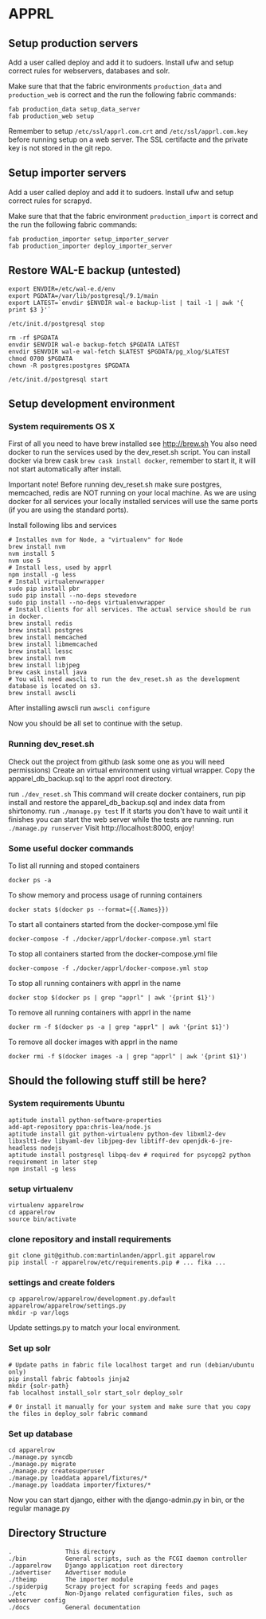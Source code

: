 # APPRL

## Setup production servers ##

Add a user called deploy and add it to sudoers. Install ufw and setup correct
rules for webservers, databases and solr.

Make sure that that the fabric environments `production_data` and `production_web`
is correct and the run the following fabric commands:

```
fab production_data setup_data_server
fab production_web setup
```

Remember to setup `/etc/ssl/apprl.com.crt` and `/etc/ssl/apprl.com.key` before
running setup on a web server. The SSL certifacte and the private key is not
stored in the git repo.


## Setup importer servers ##

Add a user called deploy and add it to sudoers. Install ufw and setup correct
rules for scrapyd.

Make sure that that the fabric environment `production_import` is correct and
the run the following fabric commands:

```
fab production_importer setup_importer_server
fab production_importer deploy_importer_server
```

## Restore WAL-E backup (untested) ##
```
export ENVDIR=/etc/wal-e.d/env
export PGDATA=/var/lib/postgresql/9.1/main
export LATEST=`envdir $ENVDIR wal-e backup-list | tail -1 | awk '{ print $3 }'`

/etc/init.d/postgresql stop

rm -rf $PGDATA
envdir $ENVDIR wal-e backup-fetch $PGDATA LATEST
envdir $ENVDIR wal-e wal-fetch $LATEST $PGDATA/pg_xlog/$LATEST
chmod 0700 $PGDATA
chown -R postgres:postgres $PGDATA

/etc/init.d/postgresql start
```

## Setup development environment ##

### System requirements OS X ###

First of all you need to have brew installed see http://brew.sh
You also need docker to run the services used by the dev_reset.sh script.
You can install docker via brew cask ```brew cask install docker```, remember to start it, it will not start automatically after install.

Important note! Before running dev_reset.sh make sure postgres, memcached, redis are NOT running on your local machine.
As we are using docker for all services your locally installed services will use the same ports (if you are using the standard ports).

Install following libs and services

```
# Installes nvm for Node, a "virtualenv" for Node
brew install nvm
nvm install 5
nvm use 5
# Install less, used by apprl
npm install -g less
# Install virtualenvwrapper
sudo pip install pbr
sudo pip install --no-deps stevedore
sudo pip install --no-deps virtualenvwrapper
# Install clients for all services. The actual service should be run in docker.
brew install redis
brew install postgres
brew install memcached
brew install libmemcached
brew install lessc
brew install nvm
brew install libjpeg
brew cask install java
# You will need awscli to run the dev_reset.sh as the development database is located on s3.
brew install awscli
```

After installing awscli run ```awscli configure```

Now you should be all set to continue with the setup.

### Running dev_reset.sh ###

Check out the project from github (ask some one as you will need permissions)
Create an virtual environment using virtual wrapper.
Copy the apparel_db_backup.sql to the apprl root directory.

run ```./dev_reset.sh```
This command will create docker containers, run pip install and restore the apparel_db_backup.sql and index data from shirtonomy.
run ```./manage.py test```
If it starts you don't have to wait until it finishes you can start the web server while the tests are running.
run ```./manage.py runserver```
Visit http://localhost:8000, enjoy!

### Some useful docker commands ###

To list all running and stoped containers
```
docker ps -a
```

To show memory and process usage of running containers
```
docker stats $(docker ps --format={{.Names}})
```

To start all containers started from the docker-compose.yml file
```
docker-compose -f ./docker/apprl/docker-compose.yml start
```

To stop all containers started from the docker-compose.yml file
```
docker-compose -f ./docker/apprl/docker-compose.yml stop
```

To stop all running containers with apprl in the name
```
docker stop $(docker ps | grep "apprl" | awk '{print $1}')
```

To remove all running containers with apprl in the name
```
docker rm -f $(docker ps -a | grep "apprl" | awk '{print $1}')
```

To remove all docker images with apprl in the name
```
docker rmi -f $(docker images -a | grep "apprl" | awk '{print $1}')
```

## Should the following stuff still be here? ##

### System requirements Ubuntu ###
```
aptitude install python-software-properties
add-apt-repository ppa:chris-lea/node.js
aptitude install git python-virtualenv python-dev libxml2-dev libxslt1-dev libyaml-dev libjpeg-dev libtiff-dev openjdk-6-jre-headless nodejs
aptitude install postgresql libpq-dev # required for psycopg2 python requirement in later step
npm install -g less
```

### setup virtualenv ###
```
virtualenv apparelrow
cd apparelrow
source bin/activate
```

### clone repository and install requirements ###
```
git clone git@github.com:martinlanden/apprl.git apparelrow
pip install -r apparelrow/etc/requirements.pip # ... fika ...
```

### settings and create folders ###
```
cp apparelrow/apparelrow/development.py.default apparelrow/apparelrow/settings.py
mkdir -p var/logs
```
Update settings.py to match your local environment.

### Set up solr ###
```
# Update paths in fabric file localhost target and run (debian/ubuntu only)
pip install fabric fabtools jinja2
mkdir {solr-path}
fab localhost install_solr start_solr deploy_solr

# Or install it manually for your system and make sure that you copy the files in deploy_solr fabric command
```

### Set up database ###
```
cd apparelrow
./manage.py syncdb
./manage.py migrate
./manage.py createsuperuser
./manage.py loaddata apparel/fixtures/*
./manage.py loaddata importer/fixtures/*
```

Now you can start django, either with the django-admin.py in bin, or the regular manage.py

## Directory Structure ##
```
.               This directory
./bin           General scripts, such as the FCGI daemon controller
./apparelrow    Django application root directory
./advertiser    Advertiser module
./theimp        The importer module
./spiderpig     Scrapy project for scraping feeds and pages
./etc           Non-Django related configuration files, such as webserver config
./docs          General documentation
```
